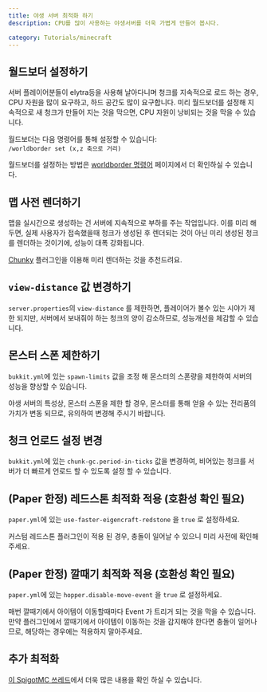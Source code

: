 ```yaml
---
title: 야생 서버 최적화 하기
description: CPU를 많이 사용하는 야생서버를 더욱 가볍게 만들어 봅시다.

category: Tutorials/minecraft
---
```


## 월드보더 설정하기
서버 플레이어분들이 elytra등을 사용해 날아다니며 청크를 지속적으로 로드 하는 경우, CPU 자원을 많이 요구하고, 하드 공간도 많이 요구합니다. 미리 월드보더를 설정해 지속적으로 새 청크가 만들어 지는 것을 막으면, CPU 자원이 낭비되는 것을 막을 수 있습니다.

월드보더는 다음 명령어를 통해 설정할 수 있습니다:  
`/worldborder set (x,z 축으로 거리)`

월드보더를 설정하는 방법은 [worldborder 명령어](https://minecraft.fandom.com/ko/wiki/%EC%84%B8%EA%B3%84_%EA%B2%BD%EA%B3%84#%EB%AA%85%EB%A0%B9%EC%96%B4) 페이지에서 더 확인하실 수 있습니다.

## 맵 사전 렌더하기
맵을 실시간으로 생성하는 건 서버에 지속적으로 부하를 주는 작업입니다. 이를 미리 해두면, 실제 사용자가 접속했을때 청크가 생성된 후 렌더되는 것이 아닌 미리 생성된 청크를 렌더하는 것이기에, 성능이 대폭 강화됩니다.  

[Chunky](https://www.spigotmc.org/resources/81534/) 플러그인을 이용해 미리 렌더하는 것을 추천드려요.

## `view-distance` 값 변경하기
`server.properties`의 `view-distance` 를 제한하면, 플레이어가 볼수 있는 시야가 제한 되지만, 서버에서 보내줘야 하는 청크의 양이 감소하므로, 성능개선을 체감할 수 있습니다.

## 몬스터 스폰 제한하기
`bukkit.yml`에 있는 `spawn-limits` 값을 조정 해 몬스터의 스폰량을 제한하여 서버의 성능을 향상할 수 있습니다.  

<alert type="warning">
야생 서버의 특성상, 몬스터 스폰을 제한 할 경우, 몬스터를 통해 얻을 수 있는 전리품의 가치가 변동 되므로, 유의하여 변경해 주시기 바랍니다.
</alert>

## 청크 언로드 설정 변경
`bukkit.yml`에 있는 `chunk-gc.period-in-ticks` 값을 변경하여, 비어있는 청크를 서버가 더 빠르게 언로드 할 수 있도록 설정 할 수 있습니다.

## (Paper 한정) 레드스톤 최적화 적용 (호환성 확인 필요)
`paper.yml`에 있는 `use-faster-eigencraft-redstone` 을 `true` 로 설정하세요.  

커스텀 레드스톤 플러그인이 적용 된 경우, 충돌이 일어날 수 있으니 미리 사전에 확인해 주세요.

## (Paper 한정) 깔때기 최적화 적용 (호환성 확인 필요)
`paper.yml`에 있는 `hopper.disable-move-event` 을 `true` 로 설정하세요.  

매번 깔때기에서 아이템이 이동할때마다 Event 가 트리거 되는 것을 막을 수 있습니다.  
만약 플러그인에서 깔때기에서 아이템이 이동하는 것을 감지해야 한다면 충돌이 일어나므로, 해당하는 경우에는 적용하지 말아주세요.  

## 추가 최적화
[이 SpigotMC 쓰레드](https://www.spigotmc.org/threads/guide-server-optimization%E2%9A%A1.283181/)에서 더욱 많은 내용을 확인 하실 수 있습니다.


